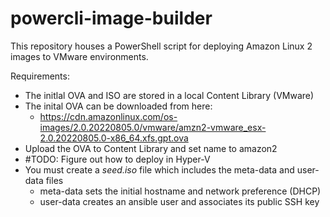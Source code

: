 # powercli-image-builder

This repository houses a PowerShell script for deploying Amazon Linux 2 images to VMware environments.

Requirements:
- The initlal OVA and ISO are stored in a local Content Library (VMware)
- The inital OVA can be downloaded from here:
  - https://cdn.amazonlinux.com/os-images/2.0.20220805.0/vmware/amzn2-vmware_esx-2.0.20220805.0-x86_64.xfs.gpt.ova
- Upload the OVA to Content Library and set name to amazon2
- #TODO: Figure out how to deploy in Hyper-V
- You must create a *seed.iso* file which includes the meta-data and user-data files
  - meta-data sets the initial hostname and network preference (DHCP)
  - user-data creates an ansible user and associates its public SSH key
